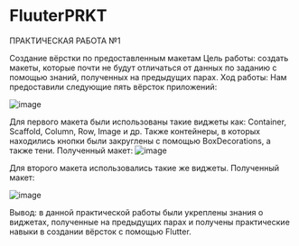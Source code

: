 # FluuterPRKT
ПРАКТИЧЕСКАЯ РАБОТА №1

Создание вёрстки по предоставленным макетам
Цель работы: создать макеты, которые почти не будут отличаться от данных по заданию с помощью знаний, полученных на предыдущих парах.
Ход работы:
Нам предоставили следующие пять вёрсток приложений:

![image](https://user-images.githubusercontent.com/91593506/192515421-01a6beaf-1865-4af6-ba6a-f25be8d90568.png)

Для первого макета были использованы такие виджеты как: Container, Scaffold, Column, Row, Image и др. Также контейнеры, в которых находились кнопки были закруглены с помощью BoxDecorations, а также тени.
Полученный макет:
![image](https://user-images.githubusercontent.com/91593506/192515520-873a48bf-4081-42eb-a12a-3fe824aa2de0.png)

Для второго макета использовались такие же виджеты.
Полученный макет:

![image](https://user-images.githubusercontent.com/91593506/192515557-b5796395-a7b3-42ca-a1ca-12a08f723575.png)

Вывод: в данной практической работы были укреплены знания о виджетах, полученные на предыдущих парах и получены практические навыки в создании вёрсток с помощью Flutter.

